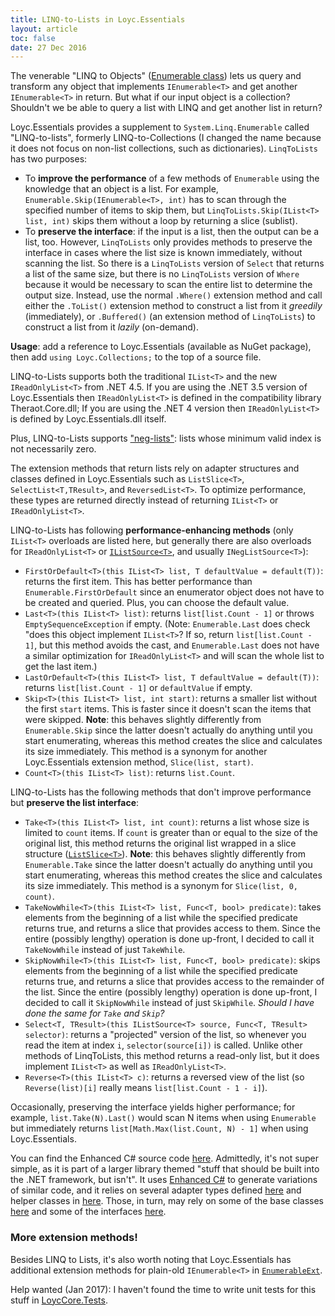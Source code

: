 ```yaml
---
title: LINQ-to-Lists in Loyc.Essentials
layout: article
toc: false
date: 27 Dec 2016
---
```


The venerable "LINQ to Objects" ([Enumerable class](https://msdn.microsoft.com/en-us/library/system.linq.enumerable(v=vs.110).aspx)) lets us query and transform any object that implements `IEnumerable<T>` and get another `IEnumerable<T>` in return. But what if our input object is a collection? Shouldn't we be able to query a list with LINQ and get another list in return?

Loyc.Essentials provides a supplement to `System.Linq.Enumerable` called "LINQ-to-lists", formerly LINQ-to-Collections (I changed the name because it does not focus on non-list collections, such as dictionaries). `LinqToLists` has two purposes:

- To **improve the performance** of a few methods of `Enumerable` using the knowledge that an object is a list. For example, `Enumerable.Skip(IEnumerable<T>, int)` has to scan through the specified number of items to skip them, but `LinqToLists.Skip(IList<T> list, int)` skips them without a loop by returning a slice (sublist).
- To **preserve the interface**: if the input is a list, then the output can be a list, too. However, `LinqToLists` only provides methods to preserve the interface in cases where the list size is known immediately, without scanning the list. So there is a `LinqToLists` version of `Select` that returns a list of the same size, but there is no `LinqToLists` version of `Where` because it would be necessary to scan the entire list to determine the output size. Instead, use the normal `.Where()` extension method and call either the `.ToList()` extension method to construct a list from it _greedily_ (immediately), or `.Buffered()` (an extension method of `LinqToLists`) to construct a list from it _lazily_ (on-demand).

**Usage**: add a reference to Loyc.Essentials (available as NuGet package), then add `using Loyc.Collections;` to the top of a source file.

LINQ-to-Lists supports both the traditional `IList<T>` and the new `IReadOnlyList<T>` from .NET 4.5. If you are using the .NET 3.5 version of Loyc.Essentials then `IReadOnlyList<T>` is defined in the compatibility library Theraot.Core.dll; If you are using the .NET 4 version then `IReadOnlyList<T>` is defined by Loyc.Essentials.dll itself.

Plus, LINQ-to-Lists supports ["neg-lists"](http://ecsharp.net/doc/code/interfaceLoyc_1_1Collections_1_1INegListSource.html): lists whose minimum valid index is not necessarily zero.

The extension methods that return lists rely on adapter structures and classes defined in Loyc.Essentials such as `ListSlice<T>`, `SelectList<T,TResult>`, and `ReversedList<T>`. To optimize performance, these types are returned directly instead of returning `IList<T>` or `IReadOnlyList<T>`.

LINQ-to-Lists has following **performance-enhancing methods** (only `IList<T>` overloads are listed here, but generally there are also overloads for `IReadOnlyList<T>` or [`IListSource<T>`](http://ecsharp.net/doc/code/interfaceLoyc_1_1Collections_1_1IListSource.html), and usually `INegListSource<T>`):

- `FirstOrDefault<T>(this IList<T> list, T defaultValue = default(T))`: returns the first item. This has better performance than `Enumerable.FirstOrDefault` since an enumerator object does not have to be created and queried. Plus, you can choose the default value.
- `Last<T>(this IList<T> list)`: returns `list[list.Count - 1]` or throws `EmptySequenceException` if empty. (Note: `Enumerable.Last` does check "does this object implement `IList<T>`? If so, return `list[list.Count - 1]`, but this method avoids the cast, and `Enumerable.Last` does not have a similar optimization for `IReadOnlyList<T>` and will scan the whole list to get the last item.)
- `LastOrDefault<T>(this IList<T> list, T defaultValue = default(T))`: returns `list[list.Count - 1]` or `defaultValue` if empty.
- `Skip<T>(this IList<T> list, int start)`: returns a smaller list without the first `start` items. This is faster since it doesn't scan the items that were skipped. **Note**: this behaves slightly differently from `Enumerable.Skip` since the latter doesn't actually do anything until you start enumerating, whereas this method creates the slice and calculates its size immediately. This method is a synonym for another Loyc.Essentials extension method, `Slice(list, start)`.
- `Count<T>(this IList<T> list)`: returns `list.Count`.

LINQ-to-Lists has the following methods that don't improve performance but **preserve the list interface**:

- `Take<T>(this IList<T> list, int count)`: returns a list whose size is limited to `count` items. If `count` is greater than or equal to the size of the original list, this method returns the original list wrapped in a slice structure ([`ListSlice<T>`](http://ecsharp.net/doc/code/structLoyc_1_1Collections_1_1ListSlice.html)). **Note**: this behaves slightly differently from `Enumerable.Take` since the latter doesn't actually do anything until you start enumerating, whereas this method creates the slice and calculates its size immediately. This method is a synonym for `Slice(list, 0, count)`.
- `TakeNowWhile<T>(this IList<T> list, Func<T, bool> predicate)`: takes elements from the beginning of a list while the specified predicate returns true, and returns a slice that provides access to them. Since the entire (possibly lengthy) operation is done up-front, I decided to call it `TakeNowWhile` instead of just `TakeWhile`.
- `SkipNowWhile<T>(this IList<T> list, Func<T, bool> predicate)`: skips elements from the beginning of a list while the specified predicate returns true, and returns a slice that provides access to the remainder of the list. Since the entire (possibly lengthy) operation is done up-front, I decided to call it `SkipNowWhile` instead of just `SkipWhile`. _Should I have done the same for `Take` and `Skip`?_
- `Select<T, TResult>(this IListSource<T> source, Func<T, TResult> selector)`: returns a "projected" version of the list, so whenever you read the item at index `i`, `selector(source[i])` is called. Unlike other methods of LinqToLists, this method returns a read-only list, but it does implement `IList<T>` as well as `IReadOnlyList<T>`.
- `Reverse<T>(this IList<T> c)`: returns a reversed view of the list (so `Reverse(list)[i]` really means `list[list.Count - 1 - i]`).

Occasionally, preserving the interface yields higher performance; for example, `list.Take(N).Last()` would scan N items when using `Enumerable` but immediately returns `list[Math.Max(list.Count, N) - 1]` when using Loyc.Essentials.

You can find the Enhanced C# source code [here](https://github.com/loycnet/ecsharp/blob/master/Core/Loyc.Essentials/Collections/ExtensionMethods/LinqToLists.ecs). Admittedly, it's not super simple, as it is part of a larger library themed "stuff that should be built into the .NET framework, but isn't". It uses [Enhanced C#](http://ecsharp.net) to generate variations of similar code, and it relies on several adapter types defined [here](https://github.com/loycnet/ecsharp/tree/master/Core/Loyc.Essentials/Collections/Adapters) and helper classes in [here](https://github.com/loycnet/ecsharp/tree/master/Core/Loyc.Essentials/Collections/HelperClasses). Those, in turn, may rely on some of the base classes [here](https://github.com/loycnet/ecsharp/tree/master/Core/Loyc.Essentials/Collections/BaseClasses) and some of the interfaces [here](https://github.com/loycnet/ecsharp/tree/master/Core/Loyc.Essentials/Collections/Interfaces).

### More extension methods! ###

Besides LINQ to Lists, it's also worth noting that Loyc.Essentials has additional extension methods for plain-old `IEnumerable<T>` in [`EnumerableExt`](http://ecsharp.net/doc/code/classLoyc_1_1Collections_1_1EnumerableExt.html).

Help wanted (Jan 2017): I haven't found the time to write unit tests for this stuff in [LoycCore.Tests](https://github.com/loycnet/ecsharp/tree/master/Core/Tests/Essentials).
